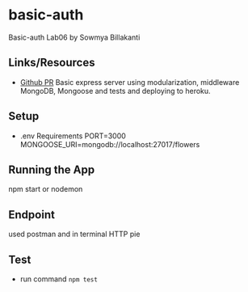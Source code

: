 # basic-auth

Basic-auth Lab06
by Sowmya Billakanti

## Links/Resources
* [Github PR](https://github.com/Sowmya-401-advanced-javascript/basic-auth/pull/1)
Basic express server using modularization, middleware MongoDB, Mongoose and tests and deploying to heroku.

## Setup
- .env Requirements
PORT=3000
MONGOOSE_URI=mongodb://localhost:27017/flowers

## Running the App
npm start or nodemon

## Endpoint
used postman and in terminal HTTP pie

## Test
- run command `npm test`


